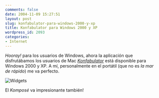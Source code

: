 ```yaml
---
comments: false
date: 2004-11-09 15:27:51
layout: post
slug: konfabulator-para-windows-2000-y-xp
title: Konfabulator para Windows 2000 y XP
wordpress_id: 2093
categories:
- Internet
---
```


_Hooray!_ para los usuarios de Windows, ahora la aplicación que disfrutábamos los usuarios de Mac [_Konfabulator_](http://www.konfabulator.com) está disponible para Windows 2000 y XP. A mí, personalmente en el portátil (que no es _la mar de rápido_) me va perfecto.





![Widgets](http://www.minid.net/images/kompose.png)





El _Komposé_ va impresionante también!




 
